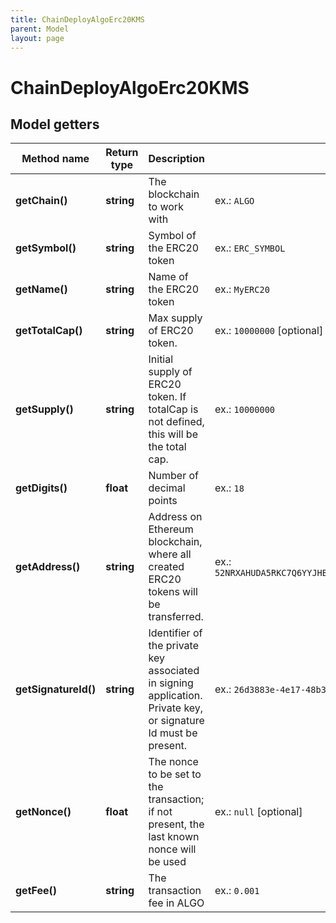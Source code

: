 ```yaml
---
title: ChainDeployAlgoErc20KMS
parent: Model
layout: page
---
```


# ChainDeployAlgoErc20KMS

## Model getters

Method name | Return type | Description | Notes
------------ | ------------- | ------------- | -------------
**getChain()** | **string** | The blockchain to work with | ex.: `ALGO`
**getSymbol()** | **string** | Symbol of the ERC20 token | ex.: `ERC_SYMBOL`
**getName()** | **string** | Name of the ERC20 token | ex.: `MyERC20`
**getTotalCap()** | **string** | Max supply of ERC20 token. | ex.: `10000000` [optional]
**getSupply()** | **string** | Initial supply of ERC20 token. If totalCap is not defined, this will be the total cap. | ex.: `10000000`
**getDigits()** | **float** | Number of decimal points | ex.: `18`
**getAddress()** | **string** | Address on Ethereum blockchain, where all created ERC20 tokens will be transferred. | ex.: `52NRXAHUDA5RKC7Q6YYJHBINGTJB7NXLUVY3CSKOBLLNLTKCN2NGPRGTN0`
**getSignatureId()** | **string** | Identifier of the private key associated in signing application. Private key, or signature Id must be present. | ex.: `26d3883e-4e17-48b3-a0ee-09a3e484ac83`
**getNonce()** | **float** | The nonce to be set to the transaction; if not present, the last known nonce will be used | ex.: `null` [optional]
**getFee()** | **string** | The transaction fee in ALGO | ex.: `0.001`

